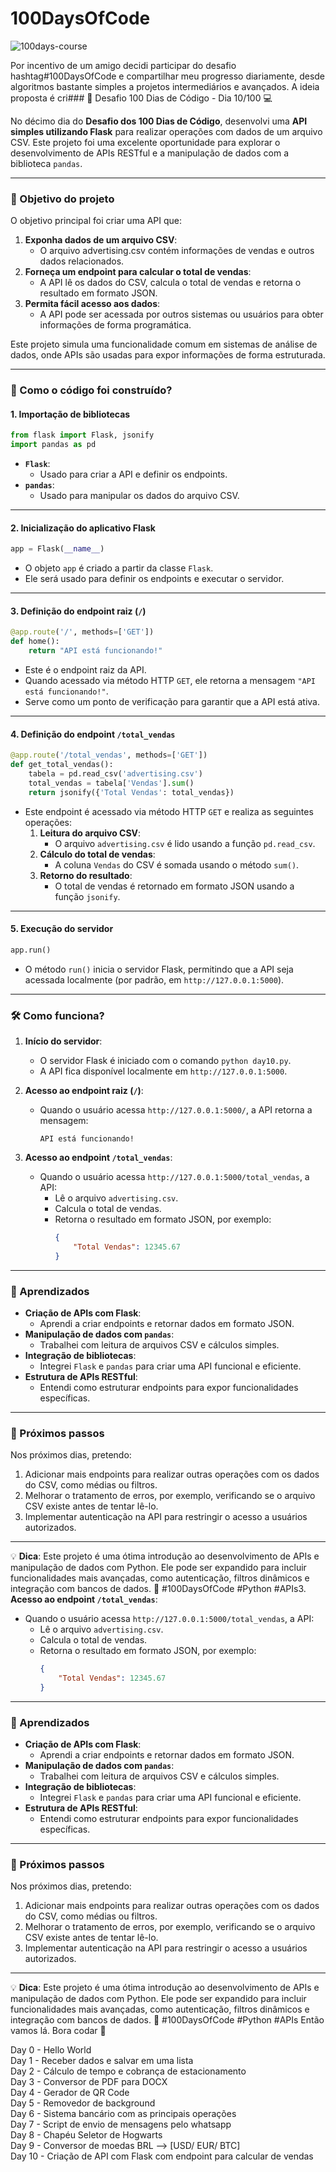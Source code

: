 # 100DaysOfCode

![100days-course](https://github.com/user-attachments/assets/17077a94-288d-43b4-add9-29845b9adbb7)


Por incentivo de um amigo decidi participar do desafio hashtag#100DaysOfCode e compartilhar meu progresso diariamente, desde algoritmos bastante simples a projetos intermediários e avançados.
A ideia proposta é cri### 🚀 Desafio 100 Dias de Código - Dia 10/100 💻

No décimo dia do **Desafio dos 100 Dias de Código**, desenvolvi uma **API simples utilizando Flask** para realizar operações com dados de um arquivo CSV. Este projeto foi uma excelente oportunidade para explorar o desenvolvimento de APIs RESTful e a manipulação de dados com a biblioteca `pandas`.

---

### 📝 Objetivo do projeto

O objetivo principal foi criar uma API que:
1. **Exponha dados de um arquivo CSV**:
   - O arquivo advertising.csv contém informações de vendas e outros dados relacionados.
2. **Forneça um endpoint para calcular o total de vendas**:
   - A API lê os dados do CSV, calcula o total de vendas e retorna o resultado em formato JSON.
3. **Permita fácil acesso aos dados**:
   - A API pode ser acessada por outros sistemas ou usuários para obter informações de forma programática.

Este projeto simula uma funcionalidade comum em sistemas de análise de dados, onde APIs são usadas para expor informações de forma estruturada.

---

### 🧩 Como o código foi construído?

#### 1. **Importação de bibliotecas**
```python
from flask import Flask, jsonify
import pandas as pd
```
- **`Flask`**:
  - Usado para criar a API e definir os endpoints.
- **`pandas`**:
  - Usado para manipular os dados do arquivo CSV.

---

#### 2. **Inicialização do aplicativo Flask**
```python
app = Flask(__name__)
```
- O objeto `app` é criado a partir da classe `Flask`.
- Ele será usado para definir os endpoints e executar o servidor.

---

#### 3. **Definição do endpoint raiz (`/`)**
```python
@app.route('/', methods=['GET'])
def home():
    return "API está funcionando!"
```
- Este é o endpoint raiz da API.
- Quando acessado via método HTTP `GET`, ele retorna a mensagem `"API está funcionando!"`.
- Serve como um ponto de verificação para garantir que a API está ativa.

---

#### 4. **Definição do endpoint `/total_vendas`**
```python
@app.route('/total_vendas', methods=['GET'])
def get_total_vendas():
    tabela = pd.read_csv('advertising.csv')
    total_vendas = tabela['Vendas'].sum()
    return jsonify({'Total Vendas': total_vendas})
```
- Este endpoint é acessado via método HTTP `GET` e realiza as seguintes operações:
  1. **Leitura do arquivo CSV**:
     - O arquivo `advertising.csv` é lido usando a função `pd.read_csv`.
  2. **Cálculo do total de vendas**:
     - A coluna `Vendas` do CSV é somada usando o método `sum()`.
  3. **Retorno do resultado**:
     - O total de vendas é retornado em formato JSON usando a função `jsonify`.

---

#### 5. **Execução do servidor**
```python
app.run()
```
- O método `run()` inicia o servidor Flask, permitindo que a API seja acessada localmente (por padrão, em `http://127.0.0.1:5000`).

---

### 🛠️ Como funciona?

1. **Início do servidor**:
   - O servidor Flask é iniciado com o comando `python day10.py`.
   - A API fica disponível localmente em `http://127.0.0.1:5000`.

2. **Acesso ao endpoint raiz (`/`)**:
   - Quando o usuário acessa `http://127.0.0.1:5000/`, a API retorna a mensagem:
     ```
     API está funcionando!
     ```

3. **Acesso ao endpoint `/total_vendas`**:
   - Quando o usuário acessa `http://127.0.0.1:5000/total_vendas`, a API:
     - Lê o arquivo `advertising.csv`.
     - Calcula o total de vendas.
     - Retorna o resultado em formato JSON, por exemplo:
       ```json
       {
           "Total Vendas": 12345.67
       }
       ```

---

### 📌 Aprendizados

- **Criação de APIs com Flask**:
  - Aprendi a criar endpoints e retornar dados em formato JSON.
- **Manipulação de dados com `pandas`**:
  - Trabalhei com leitura de arquivos CSV e cálculos simples.
- **Integração de bibliotecas**:
  - Integrei `Flask` e `pandas` para criar uma API funcional e eficiente.
- **Estrutura de APIs RESTful**:
  - Entendi como estruturar endpoints para expor funcionalidades específicas.

---

### 🚀 Próximos passos

Nos próximos dias, pretendo:
1. Adicionar mais endpoints para realizar outras operações com os dados do CSV, como médias ou filtros.
2. Melhorar o tratamento de erros, por exemplo, verificando se o arquivo CSV existe antes de tentar lê-lo.
3. Implementar autenticação na API para restringir o acesso a usuários autorizados.

---

💡 **Dica**: Este projeto é uma ótima introdução ao desenvolvimento de APIs e manipulação de dados com Python. Ele pode ser expandido para incluir funcionalidades mais avançadas, como autenticação, filtros dinâmicos e integração com bancos de dados. 🚀 #100DaysOfCode #Python #APIs3. **Acesso ao endpoint `/total_vendas`**:
   - Quando o usuário acessa `http://127.0.0.1:5000/total_vendas`, a API:
     - Lê o arquivo `advertising.csv`.
     - Calcula o total de vendas.
     - Retorna o resultado em formato JSON, por exemplo:
       ```json
       {
           "Total Vendas": 12345.67
       }
       ```

---

### 📌 Aprendizados

- **Criação de APIs com Flask**:
  - Aprendi a criar endpoints e retornar dados em formato JSON.
- **Manipulação de dados com `pandas`**:
  - Trabalhei com leitura de arquivos CSV e cálculos simples.
- **Integração de bibliotecas**:
  - Integrei `Flask` e `pandas` para criar uma API funcional e eficiente.
- **Estrutura de APIs RESTful**:
  - Entendi como estruturar endpoints para expor funcionalidades específicas.

---

### 🚀 Próximos passos

Nos próximos dias, pretendo:
1. Adicionar mais endpoints para realizar outras operações com os dados do CSV, como médias ou filtros.
2. Melhorar o tratamento de erros, por exemplo, verificando se o arquivo CSV existe antes de tentar lê-lo.
3. Implementar autenticação na API para restringir o acesso a usuários autorizados.

---

💡 **Dica**: Este projeto é uma ótima introdução ao desenvolvimento de APIs e manipulação de dados com Python. Ele pode ser expandido para incluir funcionalidades mais avançadas, como autenticação, filtros dinâmicos e integração com bancos de dados. 🚀 #100DaysOfCode #Python #APIs
Então vamos lá. Bora codar 🚀

Day 0 - Hello World</br>
Day 1 - Receber dados e salvar em uma lista</br>
Day 2 - Cálculo de tempo e cobrança de estacionamento</br>
Day 3 - Conversor de PDF para DOCX</br>
Day 4 - Gerador de QR Code</br>
Day 5 - Removedor de background </br>
Day 6 - Sistema bancário com as principais operações </br>
Day 7 - Script de envio de mensagens pelo whatsapp</br>
Day 8 - Chapéu Seletor de Hogwarts</br>
Day 9 - Conversor de moedas BRL --> [USD/ EUR/ BTC]</br>
Day 10 - Criação de API com Flask com endpoint para calcular de vendas